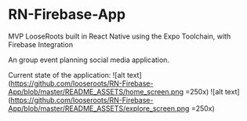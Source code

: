 # RN-Firebase-App
MVP LooseRoots built in React Native using the Expo Toolchain, with Firebase Integration

An group event planning social media application.

Current state of the application:
![alt text](https://github.com/looseroots/RN-Firebase-App/blob/master/README_ASSETS/home_screen.png =250x)
![alt text](https://github.com/looseroots/RN-Firebase-App/blob/master/README_ASSETS/explore_screen.png =250x)
